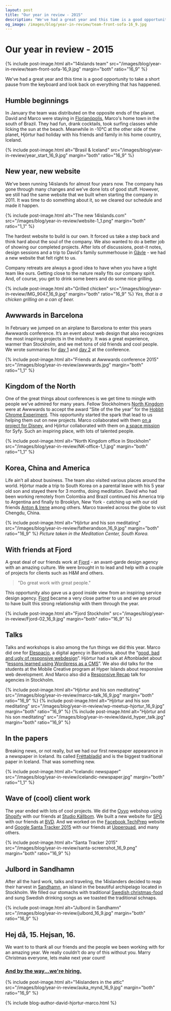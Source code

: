 ```yaml
---
layout: post
title: "Our year in review - 2015"
description: "We've had a great year and this time is a good opportunity to take a short pause from the keyboard and look back on everything that has happened."
og_image: /images/blog/year-in-review/team-front-sofa-16_9.jpg
---
```


# Our year in review - 2015

{% include post-image.html alt="14islands team" src="/images/blog/year-in-review/team-front-sofa-16_9.jpg" margin="both" ratio="16_9" %}

We've had a great year and this time is a good opportunity to take a short pause from the keyboard and look back on everything that has happened.


## Humble beginnings

In January the team was distributed on the opposite ends of the planet. David and Marco were staying in [Florianópolis](https://www.google.se/maps/place/Florian%C3%B3polis+-+State+of+Santa+Catarina,+Brazil/@-27.6141654,-48.6229081,11z/data=!3m1!4b1!4m2!3m1!1s0x952749bfe17eb89f:0xd3d6e34c9fba2a18), Marco's home town in the south of Brazil. They had fun, drank cocktails, took surfing classes while licking the sun at the beach.  Meanwhile in -10°C at the other side of the planet, Hjörtur had holiday with his friends and family in his home country, Iceland.

{% include post-image.html alt="Brasil & Iceland" src="/images/blog/year-in-review/year_start_16_9.jpg" margin="both" ratio="16_9" %}

## New year, new website

We’ve been running 14islands for almost four years now. The company has gone through many changes and we’ve done lots of good stuff.  However, we still had the same website that we built when starting the company in 2011.  It was time to do something about it, so we cleared our schedule and made it happen.

{% include post-image.html alt="The new 14islands.com" src="/images/blog/year-in-review/website-1_1.png" margin="both" ratio="1_1" %}

The hardest website to build is our own. It forced us take a step back and think hard about the soul of the company. We also wanted to do a better job of showing our completed projects. After lots of discussions, post-it notes, design sessions and a trip to David's family summerhouse in [Gävle](https://www.google.se/maps/place/G%C3%A4vle/@60.6878237,17.1196136,12z/data=!3m1!4b1!4m2!3m1!1s0x4660c2ffbb3b088d:0x4034506de8c8360) - we had a new website that felt right to us.

Company retreats are always a good idea to have when you have a tight team like ours. Getting close to the nature really fits our company spirit. And, of course, you get to drink some beers and do some nice grilling.

{% include post-image.html alt="Grilled chicken" src="/images/blog/year-in-review/IMG_9047_16_9.jpg" margin="both" ratio="16_9" %}
_Yes, that is a chicken grilling on a can of beer._


## Awwwards in Barcelona

In February we jumped on an airplane to Barcelona to enter this years Awwwards conference. It’s an event about web design that also recognizes the most inspiring projects in the industry. It was a great experience, warmer than Stockholm, and we met tons of old friends and cool people. We wrote summaries for [day 1](http://14islands.com/blog/2015/02/27/awwwards-conference-first-day/) and [day 2](http://14islands.com/blog/2015/02/27/awwwards-conference-first-day/) at the conference.

{% include post-image.html alt="Friends at Awwwards conference 2015" src="/images/blog/year-in-review/awwwards.jpg" margin="both" ratio="1_1" %}


## Kingdom of the North

One of the great things about conferences is we get time to mingle with people we’ve admired for many years. Fellow Stockholmers [North Kingdom](http://www.northkingdom.com/) were at Awwwards to accept the award “Site of the the year” for the [Hobbit Chrome Experiment](http://www.northkingdom.com/cases/a-journey-through-middle-earth/).  This opportunity started the spark that lead to us helping them out on new projects. Marco collaborated with them [on a project for Disney](http://www.northkingdom.com/cases/finding-new-fantasyland/), and Hjörtur collaborated with them on [a space mission](http://www.syfy.com/theexpanse/enterthefuture/) for Syfy. Such an inspiring place, with lots of talented people.

{% include post-image.html alt="North Kingdom office in Stockholm" src="/images/blog/year-in-review/NK-office-1_1.jpg" margin="both" ratio="1_1" %}


## Korea, China and America

Life ain’t all about business. The team also visited various places around the world.  Hjörtur made a trip to South Korea  on a parental leave with his 5 year old son and stayed there for 3 months, doing meditation. David who had been working remotely from Colombia and Brazil continued his America trip to Argentina and finally to Brooklyn, New York - catching up with our old friends [Anton & Irene](http://antonandirene.com/) among others. Marco traveled across the globe to visit Chengdu, China.

{% include post-image.html alt="Hjörtur and his son meditating" src="/images/blog/year-in-review/fatherandson_16_9.jpg" margin="both" ratio="16_9" %}
_Picture taken in the Meditation Center, South Korea._


## With friends at Fjord

A great deal of our friends work at [Fjord](www.fjordnet.se) - an avant-garde design agency with an amazing culture. We were brought in to lead and help with a couple of projects for clients such as H&M and others.

> "Do great work with great people."

This opportunity also gave us a good inside view from an inspiring service design agency. [Fjord](www.fjordnet.se) became a very close partner to us and we are proud to have built this strong relationship with them through the year.

{% include post-image.html alt="Fjord Stockholm" src="/images/blog/year-in-review/Fjord-02_16_9.jpg" margin="both" ratio="16_9" %}


## Talks

Talks and workshops is also among the fun things we did this year. Marco did one for [Elespacio](http://www.elespacio.net/), a digital agency in Barcelona, about the “[good, bad and ugly of responsive webdesign](http://14islands.com/blog/2015/03/06/the-good-the-bad-and-the-ugly-with-responsive-web-design/)”. Hjörtur had a talk at Aftonbladet about  “[lessons learned using Wordpress as a CMS](http://14islands.com/blog/2015/03/12/wordpress-as-a-cms/)”.  We also did talks for the students at the Mobile Creative program at Hyper Islands about responsive web development. And Marco also did a [Responsive Recap](http://14islands.com/blog/2015/10/16/responsive-web-design-recap/) talk for agencies in Stockholm.

{% include post-image.html alt="Hjörtur and his son meditating" src="/images/blog/year-in-review/marco-talk_16_9.jpg" margin="both" ratio="16_9" %}
{% include post-image.html alt="Hjörtur and his son meditating" src="/images/blog/year-in-review/wp-meetup-hjortur_16_9.jpg" margin="both" ratio="16_9" %}
{% include post-image.html alt="Hjörtur and his son meditating" src="/images/blog/year-in-review/david_hyper_talk.jpg" margin="both" ratio="16_9" %}


## In the papers

Breaking news, or not really, but we had our first newspaper appearance in a newspaper in Iceland. Its called [Fréttabladid](http://www.visir.is/section/FRETTABLADID) and is the biggest traditional paper in Iceland. That was something new.

{% include post-image.html alt="Icelandic newspaper" src="/images/blog/year-in-review/icelandic-newspaper.jpg" margin="both" ratio="1_1" %}


## Wave of (cool) client work

The year ended with lots of cool projects. We did the [Oyyo](http://oyyo.se/) webshop using [Shopify](https://shopify.com) with our friends at [Studio Källbom](http://www.studiokallbom.se/). We built a new website for [SPG](http://spg.se/) with our friends at [BVD](http://bvd.se/). And we worked on the [Facebook TechPrep](https://techprep.fb.com/) website and [Google Santa Tracker 2015](https://santatracker.google.com/#village) with our friends at [Upperquad](http://upperquad.com/), and many others.

{% include post-image.html alt="Santa Tracker 2015" src="/images/blog/year-in-review/santa-screenshot_16_9.png" margin="both" ratio="16_9" %}


## Julbord in Sandhamn

After all the hard work, talks and traveling, the 14islanders decided to reap their harvest in [Sandhamn](https://en.wikipedia.org/wiki/Sandhamn), an island in the beautiful archipelago located in Stockholm. We filled our stomachs with traditional [Swedish christmas-food](https://sweden.se/culture-traditions/christmas/) and sung Swedish drinking songs as we toasted the traditional schnaps.

{% include post-image.html alt="Julbord in Sandhamn" src="/images/blog/year-in-review/julbord_16_9.jpg" margin="both" ratio="16_9" %}

## Hej då, 15. Hejsan, 16.

We want to to thank all our friends and the people we been working with for an amazing year. We really couldn’t do any of this without you.  Marry Christmas everyone, lets make next year count!

### [And by the way...we're hiring.](http://14islands.com/blog/2015/12/08/open-position-creative-web-developer/)

{% include post-image.html alt="14islanders in the attic" src="/images/blog/year-in-review/auka_mynd_16_9.jpg" margin="both" ratio="16_9" %}


{% include blog-author-david-hjortur-marco.html %}
